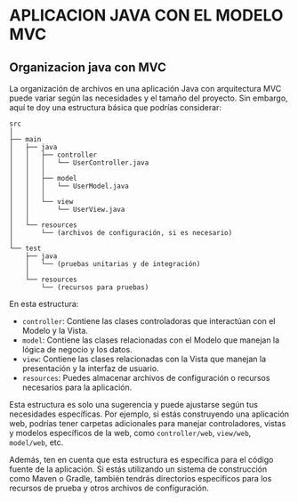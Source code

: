 # APLICACION JAVA CON EL MODELO MVC

## Organizacion java con MVC
La organización de archivos en una aplicación Java con arquitectura MVC puede variar según las necesidades y el tamaño del proyecto. Sin embargo, aquí te doy una estructura básica que podrías considerar:

```
src
│
├── main
│   ├── java
│   │   ├── controller
│   │   │   └── UserController.java
│   │   │
│   │   ├── model
│   │   │   └── UserModel.java
│   │   │
│   │   └── view
│   │       └── UserView.java
│   │
│   └── resources
│       └── (archivos de configuración, si es necesario)
│
└── test
    ├── java
    │   └── (pruebas unitarias y de integración)
    │
    └── resources
        └── (recursos para pruebas)
```

En esta estructura:

- `controller`: Contiene las clases controladoras que interactúan con el Modelo y la Vista.
- `model`: Contiene las clases relacionadas con el Modelo que manejan la lógica de negocio y los datos.
- `view`: Contiene las clases relacionadas con la Vista que manejan la presentación y la interfaz de usuario.
- `resources`: Puedes almacenar archivos de configuración o recursos necesarios para la aplicación.

Esta estructura es solo una sugerencia y puede ajustarse según tus necesidades específicas. Por ejemplo, si estás construyendo una aplicación web, podrías tener carpetas adicionales para manejar controladores, vistas y modelos específicos de la web, como `controller/web`, `view/web`, `model/web`, etc.

Además, ten en cuenta que esta estructura es específica para el código fuente de la aplicación. Si estás utilizando un sistema de construcción como Maven o Gradle, también tendrás directorios específicos para los recursos de prueba y otros archivos de configuración.